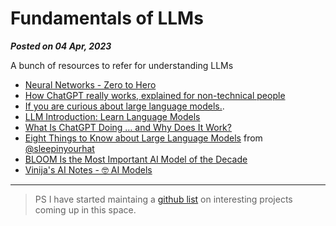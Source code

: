 # Fundamentals of LLMs

**_Posted on 04 Apr, 2023_**

A bunch of resources to refer for understanding LLMs

- [Neural Networks - Zero to Hero](https://karpathy.ai/zero-to-hero.html)
- [How ChatGPT really works, explained for non-technical people](https://bootcamp.uxdesign.cc/how-chatgpt-really-works-explained-for-non-technical-people-71efb078a5c9)
- [If you are curious about large language models.](http://www.iasylum.net/writings/2023-03-29-if-you-are-curious-about-LLMs.html).
- [LLM Introduction: Learn Language Models](https://gist.github.com/rain-1/eebd5e5eb2784feecf450324e3341c8d)
- [What Is ChatGPT Doing … and Why Does It Work?](https://writings.stephenwolfram.com/2023/02/what-is-chatgpt-doing-and-why-does-it-work/)
- [Eight Things to Know about Large Language Models](https://cims.nyu.edu/~sbowman/eightthings.pdf) from [@sleepinyourhat](https://twitter.com/sleepinyourhat/status/1642614846796734464?s=20)
- [BLOOM Is the Most Important AI Model of the Decade](https://thealgorithmicbridge.substack.com/p/bloom-is-the-most-important-ai-model)
- [Vinija's AI Notes - 🤓 AI Models](https://vinija.ai/models/)

---

> PS I have started maintaing a [github list](https://github.com/stars/Bhupesh-V/lists/llms-and-ai) on interesting projects coming up in this space.
